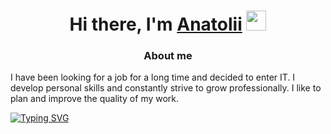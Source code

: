 <h1 align="center">Hi there, I'm <a href="https://www.instagram.com/anickdoc/" target="_blank">Anatolii</a> 
<img src="https://github.com/blackcater/blackcater/raw/main/images/Hi.gif" height="32"/></h1>
<h3 align="center">About me</h3>
<p>I have been looking for a job for a long time and decided to enter IT. I develop personal skills and constantly strive to grow professionally. I like to plan and improve the quality of my work.</p>

<a href="https://git.io/typing-svg"><img src="https://readme-typing-svg.herokuapp.com?font=Fira+Code&pause=1000&center=%D0%9B%D0%9E%D0%96%D0%AC&vCenter=%D0%9B%D0%9E%D0%96%D0%AC&width=435&lines=to+be+continued+.+.+." alt="Typing SVG" /></a>
<!--
**AnickDoc/AnickDoc** is a ✨ _special_ ✨ repository because its `README.md` (this file) appears on your GitHub profile.

Here are some ideas to get you started:

- 🔭 I’m currently working on ...
- 🌱 I’m currently learning ...
- 👯 I’m looking to collaborate on ...
- 🤔 I’m looking for help with ...
- 💬 Ask me about ...
- 📫 How to reach me: ...
- 😄 Pronouns: ...
- ⚡ Fun fact: ...
-->
